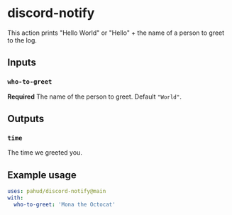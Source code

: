 # discord-notify

This action prints "Hello World" or "Hello" + the name of a person to greet to the log.

## Inputs

### `who-to-greet`

**Required** The name of the person to greet. Default `"World"`.

## Outputs

### `time`

The time we greeted you.

## Example usage

```yaml
uses: pahud/discord-notify@main
with:
  who-to-greet: 'Mona the Octocat'
```